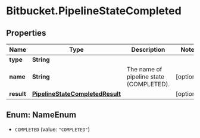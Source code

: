 # Bitbucket.PipelineStateCompleted

## Properties

Name | Type | Description | Notes
------------ | ------------- | ------------- | -------------
**type** | **String** |  | 
**name** | **String** | The name of pipeline state (COMPLETED). | [optional] 
**result** | [**PipelineStateCompletedResult**](PipelineStateCompletedResult.md) |  | [optional] 



## Enum: NameEnum


* `COMPLETED` (value: `"COMPLETED"`)




